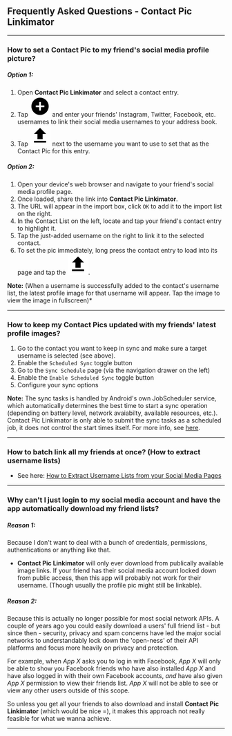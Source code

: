 ## Frequently Asked Questions - Contact Pic Linkimator

---

### How to set a Contact Pic to my friend's social media profile picture?

##### Option 1:
1. Open **Contact Pic Linkimator** and select a contact entry.
1. Tap ![the Add button](ic_add_circle_black_24px.svg) and enter your friends' Instagram, Twitter, Facebook, etc. usernames to link their social media usernames to your address book.
1. Tap ![the Up Arrow button](ic_file_upload_black_24px.svg) next to the username you want to use to set that as the Contact Pic for this entry.

##### Option 2:
1. Open your device's web browser and navigate to your friend's social media profile page.
1. Once loaded, share the link into **Contact Pic Linkimator**.
1. The URL will appear in the import box, click `OK` to add it to the import list on the right.
1. In the Contact List on the left, locate and tap your friend's contact entry to highlight it.
1. Tap the just-added username on the right to link it to the selected contact.
1. To set the pic immediately, long press the contact entry to load into its page and tap the ![the Up Arrow button](ic_file_upload_black_24px.svg).

**Note:** (When a username is successfully added to the contact's username list, the latest profile image for that username will appear. Tap the image to view the image in fullscreen)*

---

### How to keep my Contact Pics updated with my friends' latest profile images?

1. Go to the contact you want to keep in sync and make sure a target username is selected (see above).
1. Enable the `Scheduled Sync` toggle button
1. Go to the `Sync Schedule` page (via the navigation drawer on the left)
1. Enable the `Enable Scheduled Sync` toggle button
1. Configure your sync options

**Note:** The sync tasks is handled by Android's own JobScheduler service, which automatically determines the best time to start a sync operation (depending on battery level, network avaiabilty, available resources, etc.). Contact Pic Linkimator is only able to submit the sync tasks as a scheduled job, it does not control the start times itself. For more info, see [here](https://medium.com/google-developers/scheduling-jobs-like-a-pro-with-jobscheduler-286ef8510129).

---

### How to batch link all my friends at once? (How to extract username lists)
- See here: [How to Extract Username Lists from your Social Media Pages](how_to_extract_username_lists)

---

### Why can't I just login to my social media account and have the app automatically download my friend lists?

##### Reason 1:
Because I don't want to deal with a bunch of credentials, permissions, authentications or anything like that.
  - **Contact Pic Linkimator** will only ever download from publically available image links. If your friend has their social media account locked down from public access, then this app will probably not work for their username. (Though usually the profile pic might still be linkable).

##### Reason 2:
Because this is actually no longer possible for most social network APIs. A couple of years ago you could easily download a users' full friend list - but since then - security, privacy and spam concerns have led the major social networks to understandably lock down the 'open-ness' of their API platforms and focus more heavily on privacy and protection. 

For example, when *App X* asks you to log in with Facebook, *App X* will only be able to show you Facebook friends who have also installed *App X* and have also logged in with their own Facebook accounts, *and* have also given *App X* permission to view their friends list. *App X* will not be able to see or view any other users outside of this scope.

So unless you get all your friends to also download and install **Contact Pic Linkimator** (which would be nice =), it makes this approach not really feasible for what we wanna achieve.

---
